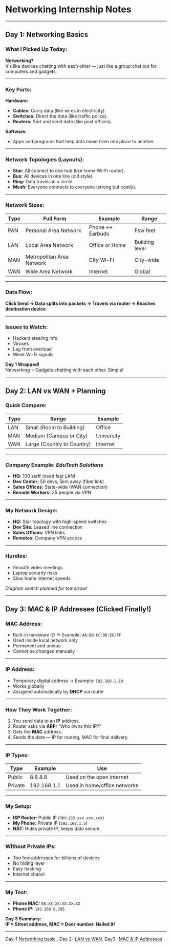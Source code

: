 #  Networking Internship Notes

---

##  **Day 1: Networking Basics**

###  What I Picked Up Today:
**Networking?**  
It's like devices chatting with each other — just like a group chat but for computers and gadgets.

---

###  Key Parts:
**Hardware:**
- **Cables:** Carry data (like wires in electricity).
- **Switches:** Direct the data (like traffic police).
- **Routers:** Sort and send data (like post offices).

**Software:**
- Apps and programs that help data move from one place to another.

---

###  Network Topologies (Layouts):
- **Star:** All connect to one hub (like home Wi-Fi router).  
- **Bus:** All devices in one line (old style).  
- **Ring:** Data travels in a circle.  
- **Mesh:** Everyone connects to everyone (strong but costly).

---

###  Network Sizes:
| Type | Full Form | Example | Range |
|------|------------|----------|-------|
| PAN | Personal Area Network | Phone ↔ Earbuds | Few feet |
| LAN | Local Area Network | Office or Home | Building level |
| MAN | Metropolitan Area Network | City Wi-Fi | City-wide |
| WAN | Wide Area Network | Internet | Global |

---

###  Data Flow:
**Click Send → Data splits into packets → Travels via router → Reaches destination device**

---

###  Issues to Watch:
- Hackers stealing info  
- Viruses  
- Lag from overload  
- Weak Wi-Fi signals  

 **Day 1 Wrapped!**  
Networking = Gadgets chatting with each other. Simple!

---

##  **Day 2: LAN vs WAN + Planning**

###  Quick Compare:
| Type | Range | Example |
|------|--------|----------|
| LAN | Small (Room to Building) | Office |
| MAN | Medium (Campus or City) | University |
| WAN | Large (Country to Country) | Internet |

---

###  Company Example: *EduTech Solutions*
- **HQ:** 100 staff (need fast LAN)  
- **Dev Center:** 50 devs, 5km away (fiber link)  
- **Sales Offices:** State-wide (WAN connection)  
- **Remote Workers:** 25 people via VPN  

---

###  My Network Design:
- **HQ:** Star topology with high-speed switches  
- **Dev Site:** Leased line connection  
- **Sales Offices:** VPN links  
- **Remotes:** Company VPN access  

---

###  Hurdles:
- Smooth video meetings  
- Laptop security risks  
- Slow home internet speeds  

 *Diagram sketch planned for tomorrow!*

---

##  **Day 3: MAC & IP Addresses (Clicked Finally!)**

###  MAC Address:
- Built-in hardware ID → Example: `AA:BB:CC:DD:EE:FF`  
- Used inside local network only  
- Permanent and unique  
- Cannot be changed manually  

---

###  IP Address:
- Temporary digital address → Example: `192.168.1.10`  
- Works globally  
- Assigned automatically by **DHCP** via router  

---

###  How They Work Together:
1. You send data to an **IP** address.  
2. Router asks via **ARP:** “Who owns this IP?”  
3. Gets the **MAC** address.  
4. Sends the data — IP for routing, MAC for final delivery.

---

###  IP Types:

| Type | Example | Use |
|------|----------|-----|
| Public | 8.8.8.8 | Used on the open internet |
| Private | 192.168.1.1 | Used in home/office networks |

---

###  My Setup:
- **ISP Router:** Public IP (like `203.xxx.xxx.xxx`)  
- **My Phone:** Private IP (`192.168.1.5`)  
- **NAT:** Hides private IP, keeps data secure.  

---

###  Without Private IPs:
- Too few addresses for billions of devices  
- No hiding layer  
- Easy hacking  
- Internet chaos! 

---

###  My Test:
- **Phone MAC:** `E8:XX:XX:XX:XX:XX`  
- **Phone IP:** `192.168.0.105`  

 **Day 3 Summary:**  
**IP = Street address, MAC = Door number. Nailed it!**

---
Day-1 [Networking basic ](https://claude.ai/public/artifacts/e92959cb-3269-4546-b97d-e5dcd0aee458).
Day 2- [LAN vs WAN](https://claude.ai/public/artifacts/e92959cb-3269-4546-b97d-e5dcd0aee458).
Day3 -[MAC & IP Addresses](https://claude.ai/public/artifacts/e92959cb-3269-4546-b97d-e5dcd0aee458)
